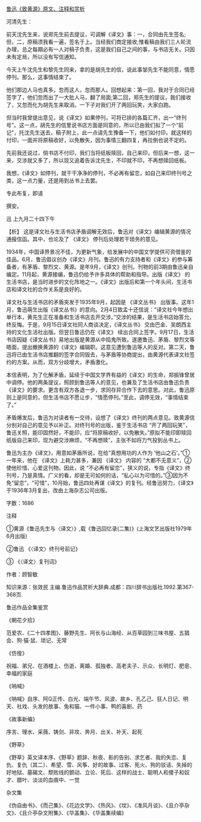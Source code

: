 [鲁迅《致黄源》原文、注释和赏析](https://www.vrrw.net/wx/9493.html)

河清先生：

前天沈先生来，说郑先生前去提议，可调解《译文》事：一，合同由先生签名;但，二，原稿须我看一遍，签名于上。当经我们商定接收;惟看稿由我们三人轮流办理，总之每期必有一人对稿子负责，这是我们自己之间的事，与书店无关。只因未有定局，所以没有写信通知。

今天上午沈先生和黎先生同来，拿的是胡先生的信，说此事邹先生不能同意，情愿停刊。那么，这事情结束了。

他们那边人马也真多，忽而这人，忽而那人。回想起来：第一回，我对于合同已经签字了，他们忽而出了一大批人马，翻了局面;第二回，郑先生的提议，我们接收了，又忽而化为胡先生来取消。一下子对我们开了两回玩笑，大家白跑。

但当时我曾提出意见，说《译文》如果停刊，可将已排的各篇汇齐，出一“终刊号”。这一点，胡先生的信里说书店方面是同意的，所以已由我们拟了一个“前记”，托沈先生送去，稿子附上，此一点请先生豫备一下，他们如付印，就这样的付印，一面并将原稿收好，以免散失，因为事情三翻四复，再拉倒也说不定的。

先前我还说过，倘书店不付印，我们当将纸板赎回，自己来印，但后来一想，这一来，交涉就又多了，所以现又追着告诉沈先生，不印就不印，不再想赎回纸板。

我想，《译文》如停刊，就干干净净的停刊，不必再有留恋，如自己来印终刊号之类，这一点力量，还是用到丛书上去罢。

专此布复，即请

撰安。

迅 上九月二十四下午



【析】 这是译文社与生活书店矛盾调解无效后，鲁迅对《译文》编辑黄源的情况通报信函。其中，也论及了 《译文》 停刊后处理若干琐务的意见。

1934年，中国译界景况不佳，为更新气象，给发展中的中国文学提供可资借鉴的佳品。6月，鲁迅倡议创办《译文》月刊。鲁迅的有力支持者和《译文》的参与筹备者，有茅盾、黎烈文、黄源。是年9月，《译文》创刊。刊物的前3期由鲁迅亲自编定。11月起，黄源接编，鲁迅仍给予许多具体的帮助和指导。出版《译文》 的生活书店，是当时进步的文化阵地之一。《译文》出版后和第一个年头间，生活书店和译文社的合作关系是良好的。

译文社与生活书店的矛盾突发于1935年9月，起因是 《译文丛书》 出版事。这年1月，鲁迅萌生出版《译文丛书》的意向。2月4日致孟十还信说：“译文社今年想出单行本，黄先生正在准备和生活书店去开交涉。”交涉的结果，是生活书店始答允，终反悔。于是，9月15日译文社同人商谈决定，《译文丛书》 交由巴金、吴朗西主持的文化生活社出版。但翌日鲁迅仍在《译文》 续出合同上签字。9月17日，生活书店因疑《译文丛书》易地出版是黄源从中捣鬼所致。遂邀鲁迅、茅盾、黎烈文等晤面，提出撤换黄源的《译文》编辑职。这意见遭到鲁迅等人的反对。第二天，鲁迅将已由生活书店推翻的签字合同毁去，与茅盾等协商提出，由黄源代表译文社签约的方案。从而，双方分歧增大，矛盾激化。

本信表明，为了化解矛盾，延续于中国文学界有益的《译文》的生命，郑振锋曾居中调停。他的两条提议，照顾到鲁迅等人的意见，也兼及了生活书店由鲁迅负责《译文》的要求。更含有双方各退一步，求同存异合作下去的意思。对此，鲁迅原则上是同意的，但生活书店不愿让步，“情愿停刊。”至此，调停无效，“事情结束了。”

矛盾爆发后，鲁迅为对读者有一交待，设想了《译文》终刊的两点意见。致黄源信分别对自己的意见予以补正。对终刊号的出版，鉴于生活书店 “开了两回玩笑”，鲁迅关照，能印固然好，不能印，应“将原稿收好，以免散失。”原拟不能印即赎回纸版自己来印，现为避交涉麻烦，“不再想赎”，主张不如将力气投到丛书上。

鲁迅为主办《译文》，用意如茅盾所说，在给“真想用功的人作为 ‘他山之石’。”①一年来，他在 《译文》上耗力甚多，兼因 《译文》 内容的 “大都不无意义”，②使他珍惜、心爱这刊物。因此，说 “不必再有留恋”，狭义的说，专指《译文》终刊号，乃是真情。广义的看，却是无可如何的话，“私心以为可惜的。”③因为不免“留恋”，“可惜”，10月始，鲁迅四处再谋《译文》的复刊。经鲁迅努力，《译文》于1936年3月复出，改由上海杂志公司出版。

字数：1686

注释

①黄源《鲁迅先生与〈译文〉》,载《鲁迅回忆录(二集)》(上海文艺出版社1979年6月出版)

②鲁迅 《〈译文〉终刊号前记》

③ 《〈译文〉复刊词》

作者：顾智敏

知识来源：张效民 主编.鲁迅作品赏析大辞典.成都：四川辞书出版社.1992.第367-368页.

鲁迅作品全集鉴赏

《朝花夕拾》

范爱农、《二十四孝图》、藤野先生、阿长与山海经、从百草园到三味书屋、五猖会、狗·猫·鼠、琐记、无常

《仿徨》

祝福、弟兄、在酒楼上、伤逝、离婚、孤独者、高老夫子、示众、长明灯、肥皂、幸福的家庭

《呐喊》

《呐喊》自序、阿Q正传、白光、端午节、风波、故乡、孔乙己、狂人日记、明天、社戏、头发的故事、兔和猫、一件小事、鸭的喜剧、药

《故事新编》

序言、理水、采薇、铸剑、非攻、奔月、出关、补天、起死

《野草》

《野草》英文译本序、《野草》题辞、秋夜、影的告别、求乞者、我的失恋、复仇、复仇〔其二〕、希望、雪、风筝、好的故事、过客、死火、狗的驳诘、失掉的好地狱、墓碣文、颓败线的颤动、立论、死后、这样的战士、聪明人和傻子和奴才、腊叶、淡淡的血痕中、一觉

杂文集

《伪自由书》、《而己集》、《花边文学》、《热风》、《坟》、《准风月谈》、《且介亭杂文》、《且介亭杂文附集》、《华盖集》、《华盖集续编》

